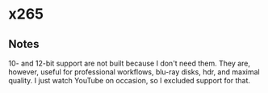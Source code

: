 # x265

## Notes
10- and 12-bit support are not built because I don't need them. They are,
however, useful for professional workflows, blu-ray disks, hdr, and maximal
quality. I just watch YouTube on occasion, so I excluded support for that.
